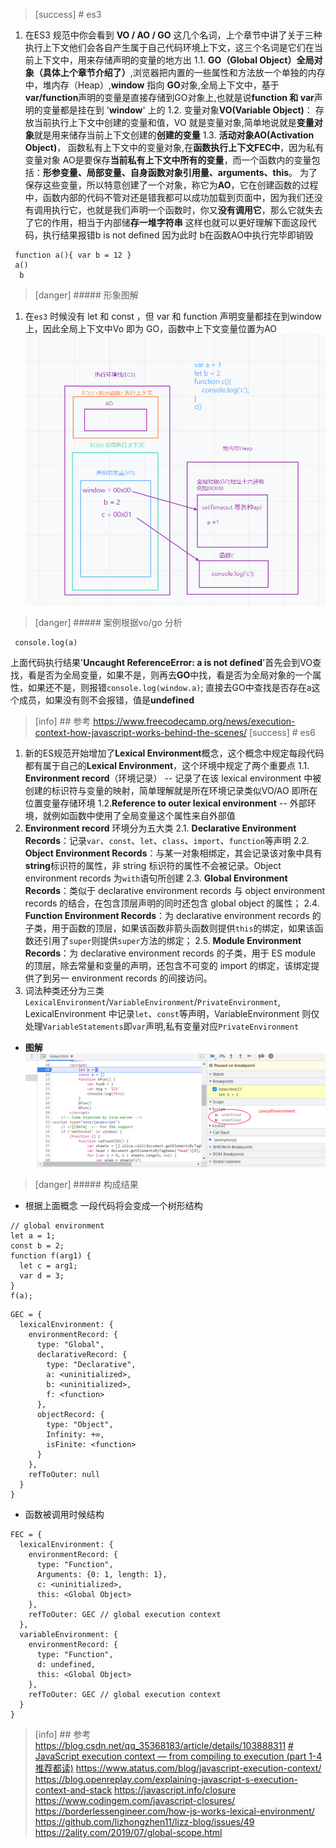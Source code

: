 >[success] # es3
1. 在ES3 规范中你会看到 **VO / AO / GO** 这几个名词，上个章节中讲了关于三种执行上下文他们会各自产生属于自己代码环境上下文，这三个名词是它们在当前上下文中，用来存储声明的变量的地方出
 1.1. **GO（Global Object）全局对象（具体上个章节介绍了）**,浏览器把内置的一些属性和方法放一个单独的内存中，堆内存（Heap）,**window** 指向 **GO**对象,全局上下文中，基于**var/function**声明的变量是直接存储到GO对象上,也就是说**function 和 var**声明的变量都是挂在到 '**window**' 上的
 1.2. 变量对象**VO(Variable Object)**： 存放当前执行上下文中创建的变量和值，VO 就是变量对象,简单地说就是**变量对象**就是用来储存当前上下文创建的**创建的变量**
1.3. **活动对象AO(Activation Object)**， 函数私有上下文中的变量对象,在**函数执行上下文FEC中**，因为私有变量对象 AO是要保存**当前私有上下文中所有的变量**，而一个函数内的变量包括：**形参变量、局部变量、自身函数对象引用量、arguments、this**。 为了保存这些变量，所以特意创建了一个对象，称它为**AO**，它在创建函数的过程中，函数内部的代码不管对还是错我都可以成功加载到页面中，因为我们还没有调用执行它，也就是我们声明一个函数时，你又**没有调用它**，那么它就失去了它的作用，相当于内部储**存一堆字符串**
这样也就可以更好理解下面这段代码，执行结果报错b is not defined 因为此时 b在函数AO中执行完毕即销毁
~~~
 function a(){ var b = 12 }
 a()
  b
~~~
>[danger] ##### 形象图解
1. 在`es3` 时候没有 let 和 const ，但 var 和 function 声明变量都挂在到window 上，因此全局上下文中Vo 即为 GO，函数中上下文变量位置为AO
![](images/screenshot_1659786070078.png)
>[danger] ##### 案例根据vo/go 分析

~~~
 console.log(a) 
~~~
上面代码执行结果'**Uncaught ReferenceError: a is not defined**'首先会到VO查找，看是否为全局变量，如果不是，则再去**GO**中找，看是否为全局对象的一个属性，如果还不是，则报错`console.log(window.a)`; 直接去GO中查找是否存在a这个成员，如果没有则不会报错，值是**undefined**
>[info] ## 参考
https://www.freecodecamp.org/news/execution-context-how-javascript-works-behind-the-scenes/
>[success] # es6
1. 新的ES规范开始增加了**Lexical Environment**概念，这个概念中规定每段代码都有属于自己的**Lexical Environment**，这个环境中规定了两个重要点
 1.1. **Environment record**（环境记录） -- 记录了在该 lexical environment 中被创建的标识符与变量的映射，简单理解就是所在环境记录类似VO/AO 即所在位置变量存储环境
 1.2.**Reference to outer lexical environment** -- 外部环境，就例如函数中使用了全局变量这个属性来自外部值
2. **Environment record** 环境分为五大类
    2.1. **Declarative Environment Records**：记录`var`、`const`、`let`、`class`、`import`、`function`等声明
    2.2. **Object Environment Records**：与某一对象相绑定，其会记录该对象中具有**string**标识符的属性，非 string 标识符的属性不会被记录。Object environment records 为`with`语句所创建
    2.3. **Global Environment Records**：类似于 declarative environment records 与 object environment records 的结合，在包含顶层声明的同时还包含 global object 的属性；
    2.4. **Function Environment Records**：为 declarative environment records 的子类，用于函数的顶层，如果该函数非箭头函数则提供`this`的绑定，如果该函数还引用了`super`则提供`super`方法的绑定；
    2.5. **Module Environment Records**：为 declarative environment records 的子类，用于 ES module 的顶层，除去常量和变量的声明，还包含不可变的 import 的绑定，该绑定提供了到另一 environment records 的间接访问。
3. 词法种类还分为三类`LexicalEnvironment`/`VariableEnvironment`/`PrivateEnvironment`, LexicalEnvironment 中记录`let`、`const`等声明，VariableEnvironment 则仅处理`VariableStatements`即`var`声明,私有变量对应`PrivateEnvironment`
* **图解**
![](images/screenshot_1659841588500.png)
>[danger] ##### 构成结果
* 根据上面概念 一段代码将会变成一个树形结构
~~~
// global environment
let a = 1;
const b = 2;
function f(arg1) {
  let c = arg1;
  var d = 3;
}
f(a);

~~~
~~~
GEC = {
  lexicalEnvironment: {
    environmentRecord: {
      type: "Global",
      declarativeRecord: {
        type: "Declarative",
        a: <uninitialized>,
      	b: <uninitialized>,
      	f: <function>
      },
      objectRecord: {
      	type: "Object",
      	Infinity: +∞,
      	isFinite: <function>
      }
    },
    refToOuter: null
  }
}

~~~
* 函数被调用时候结构
~~~
FEC = {
  lexicalEnvironment: {
    environmentRecord: {
      type: "Function",
      Arguments: {0: 1, length: 1},
      c: <uninitialized>,
      this: <Global Object>
    },
    refToOuter: GEC // global execution context
  },
  variableEnvironment: {
    environmentRecord: {
      type: "Function",
      d: undefined,
      this: <Global Object>
    },
    refToOuter: GEC // global execution context
  }
}

~~~
>[info] ## 参考
https://blog.csdn.net/qq_35368183/article/details/103888311
[# JavaScript execution context — from compiling to execution (part 1-4 推荐都读)](https://cabulous.medium.com/javascript-execution-context-part-1-from-compiling-to-execution-84c11c0660f5)
https://www.atatus.com/blog/javascript-execution-context/
https://blog.openreplay.com/explaining-javascript-s-execution-context-and-stack
https://javascript.info/closure
https://www.codingem.com/javascript-closures/
https://borderlessengineer.com/how-js-works-lexical-environment/
https://github.com/lizhongzhen11/lizz-blog/issues/49
https://2ality.com/2019/07/global-scope.html


